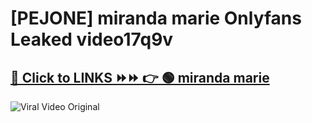 
 # [PEJONE] miranda marie Onlyfans Leaked video17q9v

## <h2><a href="https://clipsfans.com/miranda_marie&ref=git">🔗 Click to LINKS ⏩⏩ 👉 🟢 miranda marie </a></h2>

<a href="https://clipsfans.com/miranda_marie&ref=git" rel="nofollow" data-target="animated-image.originalLink"><img src="https://i.ibb.co.com/xMMVF88/686577567.gif" alt="Viral Video Original" style="max-width: 100%; display: inline-block;" data-target="animated-image.originalImage"></a>

